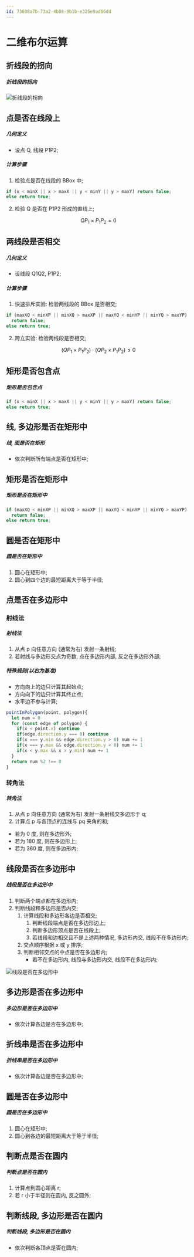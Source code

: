 ```yaml
---
id: 73608a7b-73a2-4b08-9b1b-e325e9ad66dd
---
```


# 二维布尔运算

## 折线段的拐向

##### 折线段的拐向

![折线段的拐向](./images/2023-08-01-16-26-52.png)

## 点是否在线段上

##### 几何定义

- 设点 Q, 线段 P1P2;

##### 计算步骤

1. 检验点是否在线段的 BBox 中;

```typescript
if (x < minX || x > maxX || y < minY || y > maxY) return false;
else return true;
```

2. 检验 Q 是否在 P1P2 形成的直线上;

$$QP_1 \times P_1P_2 = 0$$

## 两线段是否相交

##### 几何定义

- 设线段 Q1Q2, P1P2;

##### 计算步骤

1. 快速排斥实验: 检验两线段的 BBox 是否相交;

```typescript
if (maxXQ < minXP || minXQ > maxXP || maxYQ < minYP || minYQ > maxYP)
  return false;
else return true;
```

2. 跨立实验: 检验两线段是否相交;

$$(QP_1 \times P_1P_2) \cdot (QP_2 \times P_1P_2) \leq 0$$

## 矩形是否包含点

##### 矩形是否包含点

```typescript
if (x < minX || x > maxX || y < minY || y > maxY) return false;
else return true;
```

## 线, 多边形是否在矩形中

##### 线, 面是否在矩形

- 依次判断所有端点是否在矩形中;

## 矩形是否在矩形中

##### 矩形是否在矩形中

```typescript
if (maxXQ < minXP || minXQ > maxXP || maxYQ < minYP || minYQ > maxYP)
  return false;
else return true;
```

## 圆是否在矩形中

##### 圆是否在矩形中

1. 圆心在矩形中;
2. 圆心到四个边的最短距离大于等于半径;

## 点是否在多边形中

### 射线法

##### 射线法

1. 从点 p 向任意方向 (通常为右) 发射一条射线;
2. 若射线与多边形交点为奇数, 点在多边形内部, 反之在多边形外部;

##### 特殊规则(以右为基准)

- 方向向上的边只计算其起始点;
- 方向向下的边只计算其终止点;
- 水平边不参与计算;

```typescript
pointInPolygon(point, polygon){
  let num = 0
  for (const edge of polygon) {
    if(x < point.x) continue
    if(edge.direction.y === 0) continue
    if(x === y.min && edge.direction.y > 0) num += 1
    if(x === y.max && edge.direction.y < 0) num += 1
    if(x < y.max && x > y.min) num += 1
  }
  return num %2 !== 0
}
```

### 转角法

##### 转角法

1. 从点 p 向任意方向 (通常为右) 发射一条射线交多边形于 q;
2. 计算点 p 与各顶点的连线与 pq 夹角的和;

- 若为 0 度, 则在多边形外;
- 若为 180 度, 则在多边形上;
- 若为 360 度, 则在多边形内;

## 线段是否在多边形中

##### 线段是否在多边形中

1. 判断两个端点都在多边形内;
2. 判断线段和多边形是否内交;
   1. 计算线段和多边形各边是否相交;
      1. 判断线段端点是否在多边形边上;
      2. 判断多边形顶点是否在线段上;
      3. 若线段和边相交且不是上述两种情况, 多边形内交, 线段不在多边形内;
   2. 交点顺序根据 x 或 y 排序;
   3. 判断相邻交点的中点是否在多边形内;
      - 若不在多边形内, 线段与多边形内交, 线段不在多边形内;

![线段是否在多边形中](./images/2023-08-15-10-45-32.png)

## 多边形是否在多边形中

##### 多边形是否在多边形中

- 依次计算各边是否在多边形中;

## 折线串是否在多边形中

##### 折线串是否在多边形中

- 依次计算各边是否在多边形中;

## 圆是否在多边形中

##### 圆是否在多边形中

1. 圆心在矩形中;
2. 圆心到各边的最短距离大于等于半径;

## 判断点是否在圆内

##### 判断点是否在圆内

1. 计算点到圆心距离 r;
2. 若 r 小于半径则在圆内, 反之圆外;

## 判断线段, 多边形是否在圆内

##### 判断线段, 多边形是否在圆内

- 依次判断各顶点是否在圆内;
